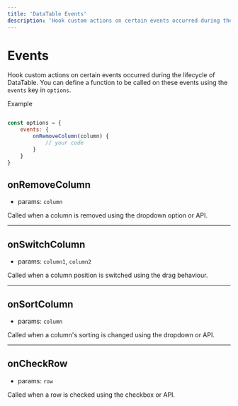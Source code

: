 ```yaml
---
title: 'DataTable Events'
description: 'Hook custom actions on certain events occurred during the lifecycle of DataTable.'
---
```


<!-- add-next-prev-links -->

# Events

Hook custom actions on certain events occurred during the lifecycle of DataTable. You can define a function to be called on these events using the `events` key in `options`.

Example
```javascript

const options = {
    events: {
        onRemoveColumn(column) {
            // your code
        }
    }
}

```

## onRemoveColumn

- params: `column`

Called when a column is removed using the dropdown option or API.

---

## onSwitchColumn

- params: `column1`, `column2`

Called when a column position is switched using the drag behaviour.

---

## onSortColumn

- params: `column`

Called when a column's sorting is changed using the dropdown or API.

---

## onCheckRow

- params: `row`

Called when a row is checked using the checkbox or API.
